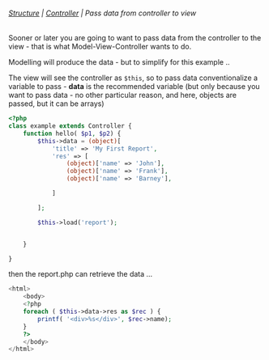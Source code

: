 ###### [Structure](/docs/structure) | [Controller](/docs/structureController) | Pass data from controller to view

Sooner or later you are going to want to pass data from the controller to the view - that is what Model-View-Controller wants to do.

Modelling will produce the data - but to simplify for this example ..

The view will see the controller as ```$this```, so to pass data conventionalize a variable to pass - **data**  is the recommended variable (but only because you want to pass data - no other particular reason, and here, objects are passed, but it can be arrays)

```php
<?php
class example extends Controller {
	function hello( $p1, $p2) {
        $this->data = (object)[
            'title' => 'My First Report',
            'res' => [
                (object)['name' => 'John'],
                (object)['name' => 'Frank'],
                (object)['name' => 'Barney'],

            ]

        ];

        $this->load('report');


	}

}
```

then the report.php can retrieve the data ...
```php
<html>
    <body>
    <?php
    foreach ( $this->data->res as $rec ) {
        printf( '<div>%s</div>', $rec->name);
    }
    ?>
    </body>
</html>
```